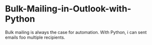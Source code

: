 # Bulk-Mailing-in-Outlook-with-Python
Bulk mailing is always the case for automation. With Python, i can sent emails foo multiple recipients.
